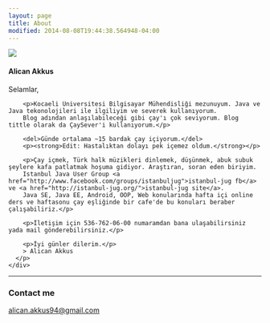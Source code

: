 ```yaml
---
layout: page
title: About
modified: 2014-08-08T19:44:38.564948-04:00
---
```


<div class="media">
    <div class="media-left">
      <a href="{{ site.baseurl }}/" class="site-avatar media-object"><img src="{{ site.avatar }}" /></a>
    </div>
    <div class="media-body">
      <h4 class="media-heading">Alican Akkus</h4>
      <p>
        <p>Selamlar,</p>

        <p>Kocaeli Üniversitesi Bilgisayar Mühendisliği mezunuyum. Java ve Java tekonolojileri ile ilgiliyim ve severek kullanıyorum.
        Blog adından anlaşılabileceği gibi çay'ı çok seviyorum. Blog tittle olarak da ÇaySever'i kullanıyorum.</p>

        <del>Günde ortalama ~15 bardak çay içiyorum.</del>
        <p><strong>Edit: Hastalıktan dolayı pek içemez oldum.</strong></p>

        <p>Çay içmek, Türk halk müzikleri dinlemek, düşünmek, abuk subuk şeylere kafa patlatmak hoşuma gidiyor. Araştıran, soran eden biriyim.
        Istanbul Java User Group <a href="http://www.facebook.com/groups/istanbuljug">istanbul-jug fb</a> ve <a href="http://istanbul-jug.org/">istanbul-jug site</a>.
        Java SE, Java EE, Android, OOP, Web konularında hafta içi online ders ve haftasonu çay eşliğinde bir cafe'de bu konuları beraber çalışabiliriz.</p>

        <p>İletişim için 536-762-06-00 numaramdan bana ulaşabilirsiniz yada mail gönderebilirsiniz.</p>

        <p>İyi günler dilerim.</p>
        > Alican Akkus
      </p>
    </div>
  </div>
  <hr>

### Contact me

[alican.akkus94@gmail.com](mailto:alican.akkus94@gmail.com)
